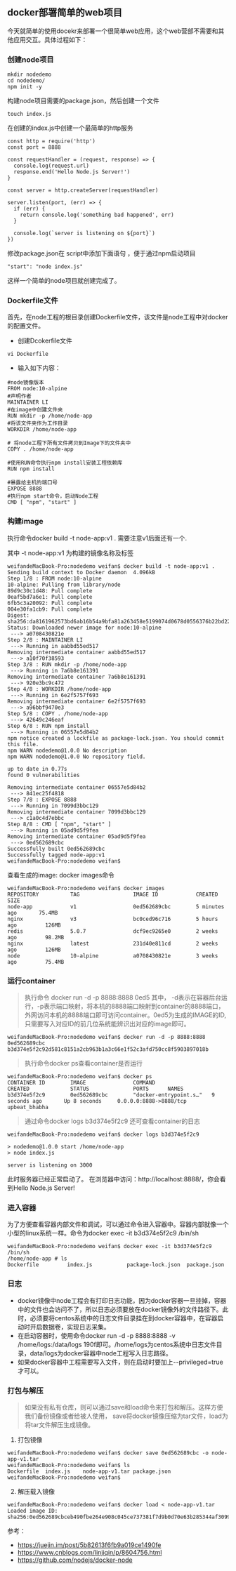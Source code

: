 ## docker部署简单的web项目
今天就简单的使用docekr来部署一个很简单web应用，这个web营部不需要和其他应用交互。具体过程如下：

### 创建node项目
```
mkdir nodedemo
cd nodedemo/
npm init -y
```
构建node项目需要的package.json，然后创建一个文件
```
touch index.js
```
在创建的index.js中创建一个最简单的http服务
```
const http = require('http')
const port = 8888

const requestHandler = (request, response) => {
  console.log(request.url)
  response.end('Hello Node.js Server!')
}

const server = http.createServer(requestHandler)

server.listen(port, (err) => {
  if (err) {
    return console.log('something bad happened', err)
  }

  console.log(`server is listening on ${port}`)
})
```
修改package.json在 script中添加下面语句 ，便于通过npm启动项目
```
"start": "node index.js"
```
这样一个简单的node项目就创建完成了。

### Dockerfile文件
首先，在node工程的根目录创建Dockerfile文件，该文件是node工程中对docker的配置文件。
* 创建Dcokerfile文件
```
vi Dockerfile
```
* 输入如下内容：
```
#node镜像版本
FROM node:10-alpine
#声明作者
MAINTAINER LI
#在image中创建文件夹
RUN mkdir -p /home/node-app
#将该文件夹作为工作目录
WORKDIR /home/node-app

# 将node工程下所有文件拷贝到Image下的文件夹中
COPY . /home/node-app

#使用RUN命令执行npm install安装工程依赖库
RUN npm install

#暴露给主机的端口号
EXPOSE 8888
#执行npm start命令，启动Node工程
CMD [ "npm", "start" ]
```
### 构建image

执行命令docker build -t node-app:v1 . 需要注意v1后面还有一个.

其中 -t node-app:v1 为构建的镜像名称及标签
```
weifandeMacBook-Pro:nodedemo weifan$ docker build -t node-app:v1 .
Sending build context to Docker daemon  4.096kB
Step 1/8 : FROM node:10-alpine
10-alpine: Pulling from library/node
89d9c30c1d48: Pull complete
0eaf5bd7a6e1: Pull complete
6fb5c3a20092: Pull complete
004e30fa1cb9: Pull complete
Digest: sha256:da8161962573bd6ab16b54a9bfa81a263458e5199074d0678d0556376b22bd22
Status: Downloaded newer image for node:10-alpine
 ---> a0708430821e
Step 2/8 : MAINTAINER LI
 ---> Running in aabbd55ed517
Removing intermediate container aabbd55ed517
 ---> a10f70f38593
Step 3/8 : RUN mkdir -p /home/node-app
 ---> Running in 7a6b8e161391
Removing intermediate container 7a6b8e161391
 ---> 920e3bc9c472
Step 4/8 : WORKDIR /home/node-app
 ---> Running in 6e2f5757f693
Removing intermediate container 6e2f5757f693
 ---> a96bbf9470e3
Step 5/8 : COPY . /home/node-app
 ---> 42649c246eaf
Step 6/8 : RUN npm install
 ---> Running in 06557e5d84b2
npm notice created a lockfile as package-lock.json. You should commit this file.
npm WARN nodedemo@1.0.0 No description
npm WARN nodedemo@1.0.0 No repository field.

up to date in 0.77s
found 0 vulnerabilities

Removing intermediate container 06557e5d84b2
 ---> 841ec25f4818
Step 7/8 : EXPOSE 8888
 ---> Running in 7099d3bbc129
Removing intermediate container 7099d3bbc129
 ---> c1a0c4d7ebbc
Step 8/8 : CMD [ "npm", "start" ]
 ---> Running in 05ad9d5f9fea
Removing intermediate container 05ad9d5f9fea
 ---> 0ed562689cbc
Successfully built 0ed562689cbc
Successfully tagged node-app:v1
weifandeMacBook-Pro:nodedemo weifan$
```
查看生成的image: docker images命令
```
weifandeMacBook-Pro:nodedemo weifan$ docker images
REPOSITORY          TAG                 IMAGE ID            CREATED             SIZE
node-app            v1                  0ed562689cbc        5 minutes ago       75.4MB
nginx               v3                  bc0ced96c716        5 hours ago         126MB
redis               5.0.7               dcf9ec9265e0        2 weeks ago         98.2MB
nginx               latest              231d40e811cd        2 weeks ago         126MB
node                10-alpine           a0708430821e        3 weeks ago         75.4MB
```
### 运行container
> 执行命令 docker run -d -p 8888:8888 0ed5
其中， -d表示在容器后台运行，-p表示端口映射，将本机的8888端口映射到container的8888端口，外网访问本机的8888端口即可访问container。0ed5为生成的IMAGE的ID,只需要写入对应ID的前几位系统能辨识出对应的image即可。
```
weifandeMacBook-Pro:nodedemo weifan$ docker run -d -p 8888:8888 0ed562689cbc
b3d374e5f2c92d581c8151a2cb963b1a3c66e1f52c3afd750cc8f5903897018b
```
> 执行命令docker ps查看container是否运行
```
weifandeMacBook-Pro:nodedemo weifan$ docker ps
CONTAINER ID        IMAGE               COMMAND                  CREATED             STATUS              PORTS      NAMES
b3d374e5f2c9        0ed562689cbc        "docker-entrypoint.s…"   9 seconds ago       Up 8 seconds     0.0.0.0:8888->8888/tcp   upbeat_bhabha
```
> 通过命令docker logs b3d374e5f2c9 还可查看container的日志
```
weifandeMacBook-Pro:nodedemo weifan$ docker logs b3d374e5f2c9

> nodedemo@1.0.0 start /home/node-app
> node index.js

server is listening on 3000
```
此时服务器已经正常启动了。
在浏览器中访问：http://localhost:8888/，你会看到Hello Node.js Server!
### 进入容器
为了方便查看容器内部文件和调试，可以通过命令进入容器中。容器内部就像一个小型的linux系统一样。命令为docker exec -it b3d374e5f2c9 /bin/sh
```
weifandeMacBook-Pro:nodedemo weifan$ docker exec -it b3d374e5f2c9 /bin/sh
/home/node-app # ls
Dockerfile         index.js           package-lock.json  package.json
```
### 日志
* docker镜像中node工程会有打印日志功能，因为docker容器一旦挂掉，容器中的文件也会访问不了，所以日志必须要放在docker镜像外的文件路径下。此时，必须要将centos系统中的日志文件目录挂在到docker容器中，在容器启动时开启数据卷，实现日志采集。
* 在启动容器时，使用命令docker run -d -p 8888:8888 -v /home/logs:/data/logs 190f即可。/home/logs为centos系统中日志文件目录，data/logs为docker容器中node工程写入日志路径。
* 如果docker容器中工程需要写入文件，则在启动时要加上--privileged=true才可以。

### 打包与解压
> 如果没有私有仓库，则可以通过save和load命令来打包和解压。这样方便我们备份镜像或者给被人使用， save将docker镜像压缩为tar文件，load为将tar文件解压生成镜像。
1. 打包镜像
```
weifandeMacBook-Pro:nodedemo weifan$ docker save 0ed562689cbc -o node-app-v1.tar
weifandeMacBook-Pro:nodedemo weifan$ ls
Dockerfile	index.js	node-app-v1.tar	package.json
weifandeMacBook-Pro:nodedemo weifan$
```
2. 解压载入镜像
```
weifandeMacBook-Pro:nodedemo weifan$ docker load < node-app-v1.tar
Loaded image ID: sha256:0ed562689cbceb490fbe264e908c045ce737381f7d9b0d70e63b285344af3099
```

参考：
* https://juejin.im/post/5b82613f6fb9a019ce1490fe
* https://www.cnblogs.com/linjiqin/p/8604756.html
* https://github.com/nodejs/docker-node
